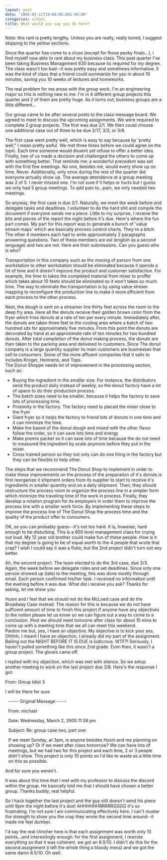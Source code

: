 ```yaml
---
layout: post
date: '2005-03-11T19:00:00.001-05:00'
categories: school
title: What would you say you do here?
---
```


<div class="idiotspeak">Note: this rant is pretty lengthy. Unless you are really, really bored, I suggest skipping to the yellow sections.</div>

Since the quarter has come to a close (except for those pesky finals...), i find myself now able to rant about my business class. This past quarter I've been taking Business Management 630 because its required for my degree. The class wasn't too bad--it was pretty easy and sometimes informative. It was the kind of class that a friend could summarize for you in about 10 minutes, saving you 10 weeks of lectures and homeworks. 

The real problem for me arose with the group work. I'm an engineering major so this is nothing new to me. I'm in 4 different group projects this quarter and 2 of them are pretty huge. As it turns out, business groups are a little different...

Our group came to be after several posts to the class message board. We agreed to meet to discuss the upcoming assignments. We were required to complete 2 group projects. The first was due 2/1. We then could choose one additional case out of three to be due 2/17, 3/3, or 3/8.

The first case went pretty well, which is easy to say because by 'pretty well," I mean pretty awful. We met three times before we could agree on the topic. Each time someone would dissent yet refuse to offer a better idea. Finally, two of us made a decision and challenged the others to come up with something better. That reminds me: a wonderful precedent was set with the first few meetings. No one, besides me, would every show up on time. Never. Additionally, only once during the rest of the quarter did everyone actually show up. The average attendance at a group meeting was 2 of 5. I never missed one. I'm not sure if it helps or hurts but I guess we only had 5 group meetings. To add pain to...pain, we only needed two meetings.

So anyway, the first case is due 2/1. Naturally, we meet the week before and delegate tasks and deadlines. I volunteer to do the hard shit and compile the document if everyone sends me a piece. Little to my surprise, I receive the bits and pieces of the report the night before it's due. Here's where the fun part comes. My part for this report was to generate a bunch of 'value stream maps' which are basically process control charts. They're a bitch. The other 4 members each had to write approximately 2 paragraphs answering questions. Two of these members are esl (english as a second language) and two are not. Here are their submissions. Can you guess who is who?<div class="idiotspeak">Transportation in this company such as the moving of person from one workstation to other workstation should be eliminated because it spends a lot of time and it doesn't improve the product and customer satisfaction. For example, the time to takes the completed material from mixer to proffer which takes about 10 feets should be eliminated so it won't takes so much time. The way to eliminate the transportation is by using value stream mapping to reconfigure the production line to make it more efficient from each process to the other process.</div>
<div class="idiotspeak">Next, the dough is sent on a streamer line thirty feet across the room to the deep fry area.   Here all the donuts receive their golden brown color from the fryer which fries donuts at a rate of ten per every minute.   Immediately after, the donuts are taken three feet to the cooling area where a batch of two hundred sits for approximately five minutes.   From this point the donuts are decorated by hand at an approximate rate of ten minutes for two hundred donuts.   After total completion of the donut making process, the donuts are then taken to the packing area and delivered to customers.   Since The donut company is a large quantity supplier its main customers are businesses that sell to consumers.   Some of the more affluent companies that it sells to includes Kroger, Heinnens, and Tops.</div>
<div class="idiotspeak">The Donut Shoppe needs lot of improvement in the processing section, such as:<ul><li>Buying the ingredient in the smaller size. For instance, the distributors send the product daily instead of weekly, so the donut factory have a lot of space to do their production process.</li><li>The batch sizes need to be smaller, because it helps the factory to save lots of processing time.</li><li>Proximity in the factory. The factory need to placed the mixer close to the fryer </li><li>Giant fryer so it helps the factory to friend lots of donuts in one time and it can minimize the time.</li><li>Make the based of the donut dough and mixed with the other flavor follow the order, so it can save lots time and energy  </li><li>Make premix packet so it can save lots of time because the do not need to measured the ingredient by scale anymore before they put in the mixer. </li><li>Cross trained person so they not only can do one thing in the factory but they can be flexible to help other.</li></ul></div>
<div class="idiotspeak">The steps that we recommend The Donut Shop to implement in order to make these improvements on the process of the preparation of it's donuts is first reorganize it shipment orders from its supplier to start to receive it's ingredients in smaller quantity and on a daily shipment.  Then, they should restructure the process room to organize the process line in a simpler form which minimize the traveling time of the work in process.  Finally, they develop a rotation program for its employers in order them to improve the process line with a smaller work force.  By implementing these steps to improve the process line of The Donut Shop the process time and the quality of the product offer to consumers.</div>

OK, so you can probably guess--it's not too hard. It is, however, hard enough to be disturbing. This is a 600 level management class for crying out loud. My 12 year old brother could make fun of these people. How is it that my degree is going to be of equal worth to the 4 people that wrote that crap? I wish I could say it was a fluke, but the 2nd project didn't turn out any better.

Ah, the second project. The team elected to do the 3rd case, due 3/3. Again, the week before we delegate roles and set deadlines. Since only one person showed up (late) to the meeting, this was done mostly through email. Each person confirmed his/her task. I received no information until the evening before it was due. What did i receive you ask? Thanks for asking, let me show you: <div class="idiotspeak">Husni and I feel that we should not do the McLoed case and do the Broadway Case instead.  The reason for this is because we do not have sufficent amount of time to finish this project.If anyone have any objectives to the notion please let us know so we can figure out a way to come to a conclusion.  Ifnot we should meet tomoorw after class for about 15 mins to come up with a meeting time that we all can meet this weekend.  </div>Pardon me but, yes, I have an objective. My objective is to kick your ass. Ohhhh, I meant I have an objection. I already did my part of the assignment. Bailing out the NIGHT BEFORE IT IS DUE is ludicrous. WTF?! Seriously, I haven't pulled something like this since 2nd grade. Even then, it wasn't a group project. The gloves came off.

I replied with my objection, which was met with silence. So we setup another meeting to work on the last project due 3/8. Here's the response I got:<div class="idiotspeak">From: Group Idiot 3

I will be there for sure


<div style="margin-left: 10px;">----- Original Message -----

From: michael 

Date: Wednesday, March 2, 2005 11:38 pm

Subject: Re: group case two, part one

If we meet Sunday, at 3pm, is anyone besides Husni and me planning on showing up? Or if we meet after class tomorrow? We can have lots of meetings, but we had two for this project and each time, 2 or 3 people didn't show. This project is only 10 points so I'd like to waste as a little time on this as possible.</div></div>And for sure you weren't. 

It was about this time that I met with my professor to discuss the discord within the group. He basically told me that I should have chosen a better group. Thanks buddy, real helpful.

So I hack together the last project and the guy still doesn't send his piece until 9pm the night before it's due! AHHHHHHRRRRRGGGG it's so frustrating. I'm not sure I am communicating effectively here. I can't muster the strength to show you the crap they wrote the second time around--it made me feel dumber.

I'd say the real clincher here is that each assignment was worth only 10 points...and interestingly enough: for the first assignment, I rewrote everything so that it was coherent. we got an 8.5/10. I didn't do this for the second assignment (i left the whole thing a bloody mess) and we got the same damn 8.5/10. Oh well.